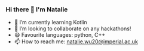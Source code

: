 ### Hi there 👋 I'm Natalie 
- 🌱 I’m currently learning Kotlin
- 👯 I’m looking to collaborate on any hackathons! 
- 😄 Favourite languages: python, C++ 
- 📫 How to reach me: natalie.wu20@imperial.ac.uk

<!--
**nataliewutc/nataliewutc** is a ✨ _special_ ✨ repository because its `README.md` (this file) appears on your GitHub profile.

Here are some ideas to get you started:

- 🔭 I’m currently working on ...
- 🌱 I’m currently learning ...
- 👯 I’m looking to collaborate on ...
- 🤔 I’m looking for help with ...
- 💬 Ask me about ...
- 📫 How to reach me: ...
- 😄 Pronouns: ...
- ⚡ Fun fact: ...
-->

